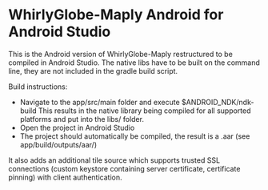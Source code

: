 WhirlyGlobe-Maply Android for Android Studio
============================================

This is the Android version of WhirlyGlobe-Maply restructured to be compiled in Android Studio.
The native libs have to be built on the command line, they are not included in the gradle build
script.

Build instructions:
- Navigate to the app/src/main folder and execute $ANDROID_NDK/ndk-build
This results in the native library being compiled for all supported platforms and put into the libs/
folder.
- Open the project in Android Studio
- The project should automatically be compiled, the result is a .aar (see app/build/outputs/aar/)

It also adds an additional tile source which supports trusted SSL connections (custom keystore
containing server certificate, certificate pinning) with client authentication.